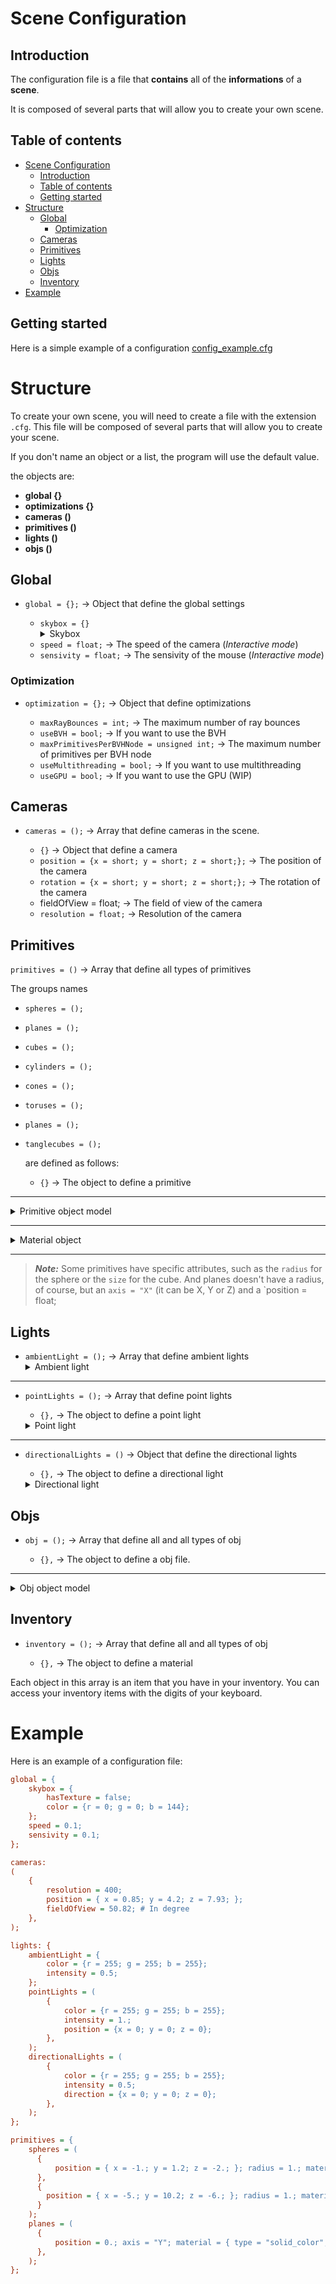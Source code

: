# Scene Configuration

## Introduction

The configuration file is a file that **contains** all of the **informations** of a **scene**.

It is composed of several parts that will allow you to create your own scene.

## Table of contents

- [Scene Configuration](#scene-configuration)
  - [Introduction](#introduction)
  - [Table of contents](#table-of-contents)
  - [Getting started](#getting-started)
- [Structure](#structure)
  - [Global](#global)
    - [Optimization](#optimization)
  - [Cameras](#cameras)
  - [Primitives](#primitives)
  - [Lights](#lights)
  - [Objs](#objs)
  - [Inventory](#inventory)
- [Example](#example)

## Getting started

Here is a simple example of a configuration [config_example.cfg](config_example.cfg)

# Structure

To create your own scene, you will need to create a file with the extension `.cfg`. This file will be composed of several parts that will allow you to create your scene.

If you don't name an object or a list, the program will use the default value.

the objects are:
 - **global {}**
 - **optimizations {}**
 - **cameras ()**
 - **primitives ()**
 - **lights ()**
 - **objs ()**

## Global
- `global = {};` -> Object that define the global settings
  - `skybox = {}` 
    <details>
      <summary>Skybox</summary>
      <li><code>hasTexture = bool;</code> -> If you apply a texture</li>
      <li><code>path = string;</code> -> If the Skybox has a texture, this will be the path to that texture
      <li><code>color = {r = short, g = short, b = short };</code> -> add the color of the skybox</li>
  </details>

  - `speed = float;` -> The speed of the camera (_Interactive mode_)
  - `sensivity = float;` -> The sensivity of the mouse (_Interactive mode_)

### Optimization
- `optimization = {};` -> Object that define optimizations

  - `maxRayBounces = int;` -> The maximum number of ray bounces
  - `useBVH = bool;` -> If you want to use the BVH
  - `maxPrimitivesPerBVHNode = unsigned int;` -> The maximum number of primitives per BVH node
  - `useMultithreading = bool;` -> If you want to use multithreading
  - `useGPU = bool;` -> If you want to use the GPU (WIP)

## Cameras

- `cameras = ();` -> Array that define cameras in the scene.

  - `{}` -> Object that define a camera
  - `position = {x = short; y = short; z = short;};` -> The position of the camera
  - `rotation = {x = short; y = short; z = short;};` -> The rotation of the camera
  - fieldOfView = float; -> The field of view of the camera
  - `resolution = float;` -> Resolution of the camera

## Primitives

`primitives = ()` -> Array that define all types of primitives

The groups names
- `spheres = ();`
- `planes = ();`
- `cubes = ();`
- `cylinders = ();`
- `cones = ();`
- `toruses = ();`
- `planes = ();`
- `tanglecubes = ();`

  are defined as follows:

  - `{}` -> The object to define a primitive

---

  <details>
    <summary>Primitive object model</summary>
    <li><code>position = {x = short; y = short; z = short;};</code> -> The position of the primitive</li>
    <li><code>radius = float;</code> -> The scale of the primitive</li>
    <li><code>material = {};</code> -> The material of the primitive</li>
  </details>

---

  <details>
    <summary>Material object</summary>
    <li><code>color = {r = short; g = short; b = short;};</code> -> The color of the primitive</li>
    <li><code>texture = pathToImage;</code> -> The texture of the primitive</li>
    <li><code>type = type;</code> -> The type of the primitive | <i>type: string;</i></li>
    <li><code>diffuse = float;</code> -> The diffuse of the obj</li>
    <li><code>specular = float;</code> -> The specular of the obj</li>
    <li><code>shininess = float;</code> -> The shininess of the obj</li>
    <li><code>reflection = float;</code> -> The reflection of the obj</li>
    <li><code>transparency = float;</code> -> The transparency of the obj</li>
    <li><code>refraction = float;</code> -> The refraction of the obj</li>
  </details>

---

> **_Note:_** Some primitives have specific attributes, such as the `radius` for the sphere or the `size` for the cube. And planes doesn't have a radius, of course, but an `axis = "X"` (it can be X, Y or Z) and a `position = float;


## Lights

- `ambientLight = ();` -> Array that define ambient lights
  <details>
    <summary>Ambient light</summary>
    <li><code>color = {r = short; g = short; b = short;};</code> -> add the color of the ambient light</li>
    <li><code>intensity = float;</code> -> add the intensity of the ambient light</li>
</details>

---

- `pointLights = ();` -> Array that define point lights
  - `{},` -> The object to define a point light

  <details>
    <summary>Point light</summary>
    <li><code>color = {r = short; g = short; b = short;};</code> -> add the color of the point light</li>
    <li><code>intensity = float;</code> -> add the intensity of the point light</li>
    <li><code>position = {x = float; y = float; z = float;};</code> -> put the light at that position</li>
</details>

---

- `directionalLights = ()` -> Object that define the directional lights
  - `{},` -> The object to define a directional light

  <details>
    <summary>Directional light</summary>
    <li><code>color = {r = short; g = short; b = short;};</code> -> add the color of the directional light</li>
    <li><code>intensity = float;</code> -> add the intensity of the directional light</li>
    <li><code>direction = {x = float; y = float; z = float;};</code> -> put the light at that direction</li>
</details>

## Objs

- `obj = ();` -> Array that define all and all types of obj

  - `{},` -> The object to define a obj file.

---

  <details>
    <summary>Obj object model</summary>
    <li><code>path = pathToObj;</code> -> The path to the obj file | <i>pathToObj: string;</i></li>
    <li><code>position: {x = short; y = short; z = short;};</code> -> The position of the obj</li>
    <li><code>transformation = {};</code> -> The transformation of the obj</li>

---

  <details>
    <summary>Transformation object</summary>
    <li><code>scale : {x = short; y = short; z = short;};</code> -> The scale of the obj</li>
    <li><code>rotation : {x = short; y = short; z = short;};</code> -> The rotation of the obj</li>
  </details>

---

  <li><code>material = {};</code> -> The material of the obj</li>

---

  <details>
    <summary>Material object</summary>
    <li><code>color = {r = short; g = short; b = short;};</code> -> The color of the obj</li>
    <li><code>texture = pathToImage;</code> -> The texture of the obj</li>
    <li><code>type = type;</code> -> The type of the obj | <i>type: string;</i></li>
    <li><code>diffuse = float;</code> -> The diffuse of the obj</li>
    <li><code>specular = float;</code> -> The specular of the obj</li>
    <li><code>shininess = float;</code> -> The shininess of the obj</li>
    <li><code>reflection = float;</code> -> The reflection of the obj</li>
    <li><code>transparency = float;</code> -> The transparency of the obj</li>
    <li><code>refraction = float;</code> -> The refraction of the obj</li>
  </details>
</details>

## Inventory

- `inventory = ();` -> Array that define all and all types of obj

  - `{},` -> The object to define a material

Each object in this array is an item that you have in your inventory.
You can access your inventory items with the digits of your keyboard.


# Example

Here is an example of a configuration file:

```cfg
global = {
    skybox = {
        hasTexture = false;
        color = {r = 0; g = 0; b = 144};
    };
    speed = 0.1;
    sensivity = 0.1;
};

cameras:
(
    {
        resolution = 400;
        position = { x = 0.85; y = 4.2; z = 7.93; };
        fieldOfView = 50.82; # In degree
    },
);

lights: {
    ambientLight = {
        color = {r = 255; g = 255; b = 255};
        intensity = 0.5;
    };
    pointLights = (
        {
            color = {r = 255; g = 255; b = 255};
            intensity = 1.;
            position = {x = 0; y = 0; z = 0};
        },
    );
    directionalLights = (
        {
            color = {r = 255; g = 255; b = 255};
            intensity = 0.5;
            direction = {x = 0; y = 0; z = 0};
        },
    );
};

primitives = {
    spheres = (
      {
          position = { x = -1.; y = 1.2; z = -2.; }; radius = 1.; material = { type = "solid_color"; color = { r = 0; g = 255; b = 255; }; };
      },
      {
        position = { x = -5.; y = 10.2; z = -6.; }; radius = 1.; material = { type = "solid_color"; color = { r = 255; g = 0; b = 255; }; };
      }
    );
    planes = (
      {
          position = 0.; axis = "Y"; material = { type = "solid_color"; color = { r = 255; g = 255; b = 255; }; };
      },
    );
};
```
